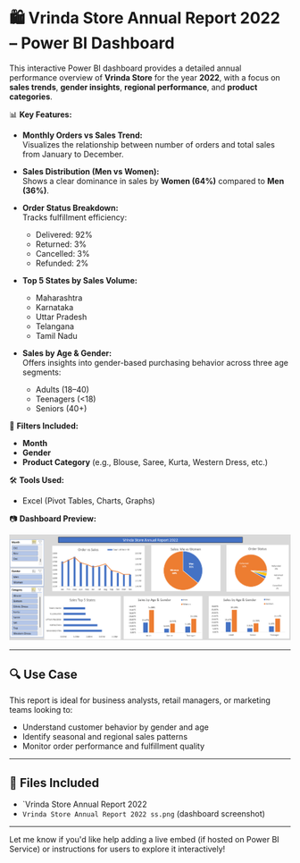 # 🛍️ Vrinda Store Annual Report 2022 – Power BI Dashboard

This interactive Power BI dashboard provides a detailed annual performance overview of **Vrinda Store** for the year **2022**, with a focus on **sales trends**, **gender insights**, **regional performance**, and **product categories**.

📊 **Key Features:**

- **Monthly Orders vs Sales Trend:**  
  Visualizes the relationship between number of orders and total sales from January to December.

- **Sales Distribution (Men vs Women):**  
  Shows a clear dominance in sales by **Women (64%)** compared to **Men (36%)**.

- **Order Status Breakdown:**  
  Tracks fulfillment efficiency:  
  - Delivered: 92%  
  - Returned: 3%  
  - Cancelled: 3%  
  - Refunded: 2%

- **Top 5 States by Sales Volume:**  
  - Maharashtra  
  - Karnataka  
  - Uttar Pradesh  
  - Telangana  
  - Tamil Nadu

- **Sales by Age & Gender:**  
  Offers insights into gender-based purchasing behavior across three age segments:
  - Adults (18–40)
  - Teenagers (<18)
  - Seniors (40+)

🧰 **Filters Included:**
- **Month**
- **Gender**
- **Product Category** (e.g., Blouse, Saree, Kurta, Western Dress, etc.)

🛠 **Tools Used:**
- Excel (Pivot Tables, Charts, Graphs)

📷 **Dashboard Preview:**

![Vrinda Store Annual Report 2022](./Vrinda%20Store%20Annual%20Report%202022%20ss.png)

---

## 🔍 Use Case

This report is ideal for business analysts, retail managers, or marketing teams looking to:

- Understand customer behavior by gender and age
- Identify seasonal and regional sales patterns
- Monitor order performance and fulfillment quality

---

## 📁 Files Included

- `Vrinda Store Annual Report 2022
- `Vrinda Store Annual Report 2022 ss.png` (dashboard screenshot)

---

Let me know if you'd like help adding a live embed (if hosted on Power BI Service) or instructions for users to explore it interactively!
